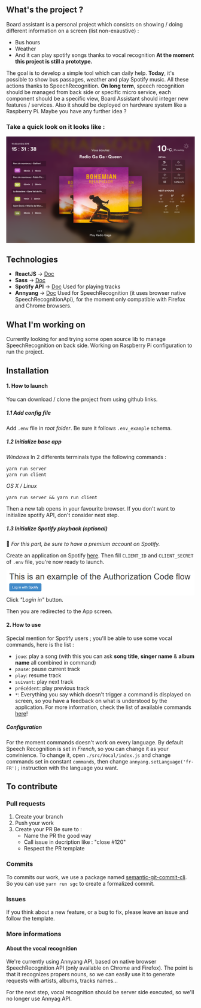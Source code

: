 ## What's the project ?
Board assistant is a personal project which consists on showing / doing different information on a screen (list non-exaustive) :
- Bus hours
- Weather
- And it can play spotify songs thanks to vocal recognition
**At the moment this project is still a prototype.**

The goal is to develop a simple tool which can daily help.
**Today**, it's possible to show bus passages, weather and play Spotify music. All these actions thanks to SpeechRecognition.
**On long term**, speech recognition should be managed from back side or specific micro service, each component should be a specific view, Board Assistant should integer new features / services. Also it should be deployed on hardware system like a Raspberry Pi. Maybe you have any further idea ?

### Take a quick look on it looks like :
![Interface de l'application](./documentation/img/interface_example.png)


## Technologies
- **ReactJS** → [Doc](https://reactjs.org/docs/getting-started.html)
- **Sass** → [Doc](http://sass-lang.com/documentation/file.SASS_REFERENCE.html)
- **Spotify API** → [Doc](https://developer.spotify.com/documentation/web-api/) Used for playing tracks
- **Annyang** → [Doc](https://www.talater.com/annyang/) Used for SpeechRecognition (it uses browser native SpeechRecognitionApi), for the moment only compatible with Firefox and Chrome browsers.

## What I'm working on
Currently looking for and trying some open source lib to manage SpeechRecognition on back side.
Working on Raspberry Pi configuration to run the project.


## Installation

#### 1. How to launch
You can download / clone the project from using github links.

##### 1.1 Add config file
Add `.env` file in *root folder*. Be sure it follows `.env_example` schema.


##### 1.2 Initialize base app
*Windows*
In 2 differents terminals type the following commands :
```
yarn run server
yarn run client
```

*OS X / Linux*
```
yarn run server && yarn run client
```
Then a new tab opens in your favourite browser. If you don't want to initialize spotify API, don't consider next step.


##### 1.3 Initialize Spotify playback *(optional)*
🚨 *For this part, be sure to have a premium account on Spotify.*

Create an application on Spotify [here](https://developer.spotify.com/dashboard/applications).
Then fill `CLIENT_ID` and `CLIENT_SECRET` of `.env` file, you're now ready to launch.

![Splash screen image](./documentation/img/login-with-spotify.png)
Click *"Login in"* button.

Then you are redirected to the App screen.


#### 2. How to use
Special mention for Spotify users ; you'll be able to use some vocal commands, here is the list : 
- `joue`: play a song (with this you can ask **song title**, **singer name** & **album name** all combined in command)
- `pause`: pause current track
- `play`: resume track
- `suivant`: play next track
- `précédent`: play previous track
- `*`: Everything you say which doesn't trigger a command is displayed on screen, so you have a feedback on what is understood by the application.
For more information, check the list of available commands [here](./documentation/commands.md)!

##### Configuration
For the moment commands doesn't work on every language. By default Speech Recognition is set in *French*, so you can change it as your convinience. To change it, open `./src/Vocal/index.js` and change commands set in constant `commands`, then change `annyang.setLanguage('fr-FR');` instruction with the language you want. 


## To contribute

### Pull requests
1. Create your branch
2. Push your work
3. Create your PR
  Be sure to :
    - Name the PR the good way
    - Call issue in decription like : "close #120"
    - Respect the PR template


### Commits
To commits our work, we use a package named [semantic-git-commit-cli](https://www.npmjs.com/package/semantic-git-commit-cli).<br/>
So you can use `yarn run sgc` to create a formalized commit.


### Issues
If you think about a new feature, or a bug to fix, please leave an issue and follow the template. 


### More informations

#### About the vocal recognition
We're currently using Annyang API, based on native browser SpeechRecognition API (only available on Chrome and Firefox).
The point is that it recognizes propers nouns, so we can easily use it to generate requests with artists, albums, tracks names...

For the next step, vocal recognition should be server side executed, so we'll no longer use Annyag API.
